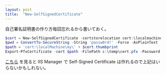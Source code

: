 ```yaml
---
layout: post
title:  "New-SelfSignedCertificate"
---
```


自己署名証明書の作り方毎回忘れるから書いておく。

```powershell
$cert = New-SelfSignedCertificate -certstorelocation cert:\localmachine\my -dnsname hoge.jp
$pwd = ConvertTo-SecureString -String 'passw0rd!' -Force -AsPlainText
$path = 'cert:\localMachine\my\' + $cert.thumbprint
Export-PfxCertificate -cert $path -FilePath c:\temp\cert.pfx -Password $pwd
```

[こちら](https://aboutssl.org/how-to-create-a-self-signed-certificate-in-iis/) を見ると IIS Manager で Self-Signed Certificate は作れるので上記はいらないかもしれない。
